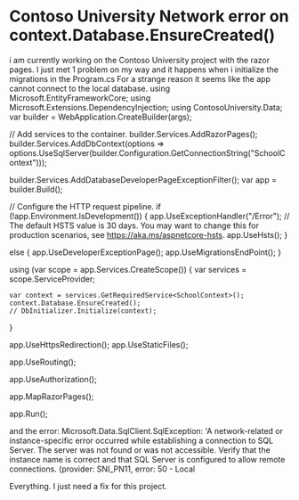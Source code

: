 
# Contoso University Network error on context.Database.EnsureCreated()

i am currently working on the Contoso University project with the razor pages.
I just met 1 problem on my way and it happens when i initialize the migrations in the Program.cs
For a strange reason it seems like the app cannot connect to the local database.
using Microsoft.EntityFrameworkCore;
using Microsoft.Extensions.DependencyInjection;
using ContosoUniversity.Data;
var builder = WebApplication.CreateBuilder(args);

// Add services to the container.
builder.Services.AddRazorPages();
builder.Services.AddDbContext<SchoolContext>(options =>
   options.UseSqlServer(builder.Configuration.GetConnectionString("SchoolContext")));

builder.Services.AddDatabaseDeveloperPageExceptionFilter();
var app = builder.Build();

// Configure the HTTP request pipeline.
if (!app.Environment.IsDevelopment())
{
    app.UseExceptionHandler("/Error");
    // The default HSTS value is 30 days. You may want to change this for production scenarios, see https://aka.ms/aspnetcore-hsts.
    app.UseHsts();
}

else
{
    app.UseDeveloperExceptionPage();
    app.UseMigrationsEndPoint();
}

using (var scope = app.Services.CreateScope())
{ 
    var services = scope.ServiceProvider;

    var context = services.GetRequiredService<SchoolContext>();
    context.Database.EnsureCreated();
    // DbInitializer.Initialize(context);
}

app.UseHttpsRedirection();
app.UseStaticFiles();

app.UseRouting();

app.UseAuthorization();

app.MapRazorPages();

app.Run();


and the error:
Microsoft.Data.SqlClient.SqlException: 'A network-related or instance-specific error occurred while establishing a connection to SQL Server. The server was not found or was not accessible. Verify that the instance name is correct and that SQL Server is configured to allow remote connections. (provider: SNI_PN11, error: 50 - Local 


Everything. I just need a fix for this project.

        